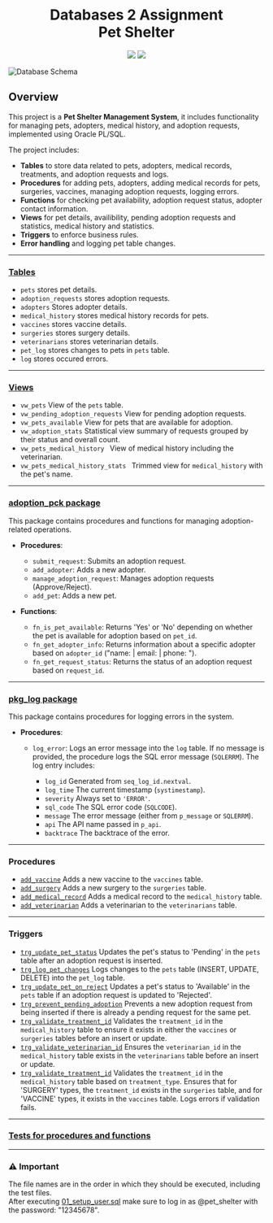 <h1 align="center">Databases 2 Assignment<br>Pet Shelter</h1>
<p align="center">
  <a href="#"><img src="https://img.shields.io/github/last-commit/pinchtodebug/adatb2" ></a>
  <a href="#"><img src="https://img.shields.io/github/repo-size/pinchtodebug/adatb2"></a>
</p>

![Database Schema](https://github.com/user-attachments/assets/c2720435-684b-4437-95fb-6d4b1c07c977)






## Overview
This project is a **Pet Shelter Management System**, it includes functionality for managing pets, adopters, medical history, and adoption requests, implemented using Oracle PL/SQL.

The project includes:
- **Tables** to store data related to pets, adopters, medical records, treatments, and adoption requests and logs.
- **Procedures** for adding pets, adopters, adding medical records for pets, surgeries, vaccines, managing adoption requests, logging errors.
- **Functions** for checking pet availability, adoption request status, adopter contact information.
- **Views** for pet details, availibility, pending adoption requests and statistics, medical history and statistics.
- **Triggers** to enforce business rules.
- **Error handling** and logging pet table changes.
---
### [Tables](https://github.com/PinchToDebug/Adatb2/blob/main/02_init_tables.sql)
   - `pets` stores pet details.
   - `adoption_requests` stores adoption requests.
   - `adopters` Stores adopter details.
   - `medical_history` stores medical history records for pets.
   - `vaccines` stores vaccine details.
   - `surgeries` stores surgery details.
   - `veterinarians` stores veterinarian details.
   - `pet_log` stores changes to pets in `pets` table.
   - `log` stores occured errors.
---
### [Views](https://github.com/PinchToDebug/Adatb2/blob/main/04_vw_views.s]ql)
   - `vw_pets` View of the `pets` table.
   - `vw_pending_adoption_requests` View for pending adoption requests.
   - `vw_pets_available` View for pets that are available for adoption.
   - `vw_adoption_stats` Statistical view summary of requests grouped by their status and overall count.
   - `vw_pets_medical_history ` View of medical history including the veterinarian.
   - `vw_pets_medical_history_stats ` Trimmed view for `medical_history` with the pet's name.
---
### [adoption_pck package](https://github.com/PinchToDebug/Adatb2/blob/main/06_pkg_adoption_package.pkg)
This package contains procedures and functions for managing adoption-related operations.

- **Procedures**:
  - `submit_request`: Submits an adoption request.
  - `add_adopter`: Adds a new adopter.
  - `manage_adoption_request`: Manages adoption requests (Approve/Reject).
  - `add_pet`: Adds a new pet.

- **Functions**:
  - `fn_is_pet_available`: Returns 'Yes' or 'No' depending on whether the pet is available for adoption based on `pet_id`.
  - `fn_get_adopter_info`: Returns information about a specific adopter based on `adopter_id` ("name: | email: | phone: ").
  - `fn_get_request_status`: Returns the status of an adoption request based on `request_id`.
---
### [pkg_log package](https://github.com/PinchToDebug/Adatb2/blob/main/05_pkg_log.pkg)
This package contains procedures for logging errors in the system.

- **Procedures**:
  - `log_error`: Logs an error message into the `log` table. If no message is provided, the procedure logs the SQL error message (`SQLERRM`). The log entry includes:

    - `log_id` Generated from `seq_log_id.nextval`.
    - `log_time` The current timestamp (`systimestamp`).
    - `severity` Always set to `'ERROR'`.
    - `sql_code` The SQL error code (`SQLCODE`).
    - `message` The error message (either from `p_message` or `SQLERRM`).
    - `api` The API name passed in `p_api`.
    - `backtrace` The backtrace of the error.
---
### Procedures
- [`add_vaccine`](https://github.com/PinchToDebug/Adatb2/blob/main/11_add_vaccine.prc) Adds a new vaccine to the `vaccines` table.
- [`add_surgery`](https://github.com/PinchToDebug/Adatb2/blob/main/12_add_surgery.prc) Adds a new surgery to the `surgeries` table.
- [`add_medical_record`](https://github.com/PinchToDebug/Adatb2/blob/main/14_add_medical_record.prc) Adds a medical record to the `medical_history` table.
- [`add_veterinarian`](https://github.com/PinchToDebug/Adatb2/blob/main/14_add_veterinarian.prc) Adds a veterinarian to the `veterinarians` table.
---
### Triggers
- [`trg_update_pet_status`](https://github.com/PinchToDebug/Adatb2/blob/main/07_tr_update_pet_status.trg) Updates the pet's status to 'Pending' in the `pets` table after an adoption request is inserted.
- [`trg_log_pet_changes`](https://github.com/PinchToDebug/Adatb2/blob/main/08_tr_log_pet_changes.trg) Logs changes to the `pets` table (INSERT, UPDATE, DELETE) into the `pet_log` table.
- [`trg_update_pet_on_reject`](https://github.com/PinchToDebug/Adatb2/blob/main/08_tr_update_pet_status_on_reject.trg) Updates a pet's status to 'Available' in the `pets` table if an adoption request is updated to 'Rejected'.
- [`trg_prevent_pending_adoption`](https://github.com/PinchToDebug/Adatb2/blob/main/10_tr_prevent_pending_adoption.trg) Prevents a new adoption request from being inserted if there is already a pending request for the same pet.
- [`trg_validate_treatment_id`](https://github.com/PinchToDebug/Adatb2/blob/main/15_tr_treatment_id_check.trg) Validates the `treatment_id` in the `medical_history` table to ensure it exists in either the `vaccines` or `surgeries` tables before an insert or update.
- [`trg_validate_veterinarian_id`](https://github.com/PinchToDebug/Adatb2/blob/main/16_tr_valid_vet_id.trg) Ensures the `veterinarian_id` in the `medical_history` table exists in the `veterinarians` table before an insert or update.
- [`trg_validate_treatment_id`](https://github.com/PinchToDebug/Adatb2/blob/main/17_tr_valid_treatment_id.trg) Validates the `treatment_id` in the `medical_history` table based on `treatment_type`. Ensures that for 'SURGERY' types, the `treatment_id` exists in the `surgeries` table, and for 'VACCINE' types, it exists in the `vaccines` table. Logs errors if validation fails.
---
### [Tests for procedures and functions](https://github.com/PinchToDebug/Adatb2/tree/main/tests)
---
### ⚠️ Important
The file names are in the order in which they should be executed, including the test files.<br>
After executing [01_setup_user.sql](https://github.com/PinchToDebug/Adatb2/blob/main/01_setup_user.sql) make sure to log in as @pet_shelter with the password: "12345678".
